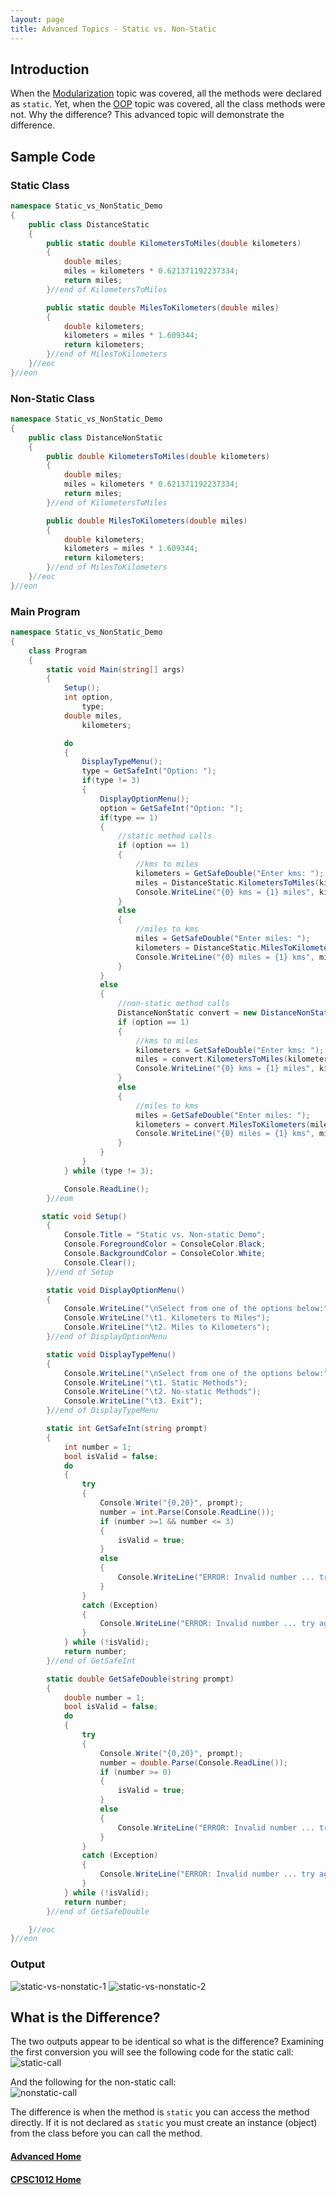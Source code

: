```yaml
---
layout: page
title: Advanced Topics - Static vs. Non-Static
---
```


## Introduction
When the [Modularization](05-modules/) topic was covered, all the methods were declared as `static`. Yet, when the [OOP](09-oop/index.md) topic was covered, all the class methods were not. Why the difference? This advanced topic will demonstrate the difference.

## Sample Code

### Static Class

```csharp
namespace Static_vs_NonStatic_Demo
{
    public class DistanceStatic
    {
        public static double KilometersToMiles(double kilometers)
        {
            double miles;
            miles = kilometers * 0.621371192237334;
            return miles;
        }//end of KilometersToMiles

        public static double MilesToKilometers(double miles)
        {
            double kilometers;
            kilometers = miles * 1.609344;
            return kilometers;
        }//end of MilesToKilometers
    }//eoc
}//eon
```

### Non-Static Class

```csharp
namespace Static_vs_NonStatic_Demo
{
    public class DistanceNonStatic
    {
        public double KilometersToMiles(double kilometers)
        {
            double miles;
            miles = kilometers * 0.621371192237334;
            return miles;
        }//end of KilometersToMiles

        public double MilesToKilometers(double miles)
        {
            double kilometers;
            kilometers = miles * 1.609344;
            return kilometers;
        }//end of MilesToKilometers
    }//eoc
}//eon
```

### Main Program

```csharp
namespace Static_vs_NonStatic_Demo
{
    class Program
    {
        static void Main(string[] args)
        {
            Setup();
            int option,
                type;
            double miles,
                kilometers;

            do
            {
                DisplayTypeMenu();
                type = GetSafeInt("Option: ");
                if(type != 3)
                {
                    DisplayOptionMenu();
                    option = GetSafeInt("Option: ");
                    if(type == 1)
                    {
                        //static method calls
                        if (option == 1)
                        {
                            //kms to miles
                            kilometers = GetSafeDouble("Enter kms: ");
                            miles = DistanceStatic.KilometersToMiles(kilometers);
                            Console.WriteLine("{0} kms = {1} miles", kilometers, miles);
                        }
                        else
                        {
                            //miles to kms
                            miles = GetSafeDouble("Enter miles: ");
                            kilometers = DistanceStatic.MilesToKilometers(miles);
                            Console.WriteLine("{0} miles = {1} kms", miles, kilometers);
                        }
                    }
                    else
                    {
                        //non-static method calls
                        DistanceNonStatic convert = new DistanceNonStatic();
                        if (option == 1)
                        {
                            //kms to miles
                            kilometers = GetSafeDouble("Enter kms: ");
                            miles = convert.KilometersToMiles(kilometers);
                            Console.WriteLine("{0} kms = {1} miles", kilometers, miles);
                        }
                        else
                        {
                            //miles to kms
                            miles = GetSafeDouble("Enter miles: ");
                            kilometers = convert.MilesToKilometers(miles);
                            Console.WriteLine("{0} miles = {1} kms", miles, kilometers);
                        }
                    }
                }
            } while (type != 3);

            Console.ReadLine();
        }//eom

       static void Setup()
        {
            Console.Title = "Static vs. Non-static Demo";
            Console.ForegroundColor = ConsoleColor.Black;
            Console.BackgroundColor = ConsoleColor.White;
            Console.Clear();
        }//end of Setup

        static void DisplayOptionMenu()
        {
            Console.WriteLine("\nSelect from one of the options below:");
            Console.WriteLine("\t1. Kilometers to Miles");
            Console.WriteLine("\t2. Miles to Kilometers");
        }//end of DisplayOptionMenu

        static void DisplayTypeMenu()
        {
            Console.WriteLine("\nSelect from one of the options below:");
            Console.WriteLine("\t1. Static Methods");
            Console.WriteLine("\t2. No-static Methods");
            Console.WriteLine("\t3. Exit");
        }//end of DisplayTypeMenu

        static int GetSafeInt(string prompt)
        {
            int number = 1;
            bool isValid = false;
            do
            {
                try
                {
                    Console.Write("{0,20}", prompt);
                    number = int.Parse(Console.ReadLine());
                    if (number >=1 && number <= 3)
                    {
                        isValid = true;
                    }
                    else
                    {
                        Console.WriteLine("ERROR: Invalid number ... try again");
                    }
                }
                catch (Exception)
                {
                    Console.WriteLine("ERROR: Invalid number ... try again");
                }
            } while (!isValid);
            return number;
        }//end of GetSafeInt

        static double GetSafeDouble(string prompt)
        {
            double number = 1;
            bool isValid = false;
            do
            {
                try
                {
                    Console.Write("{0,20}", prompt);
                    number = double.Parse(Console.ReadLine());
                    if (number >= 0)
                    {
                        isValid = true;
                    }
                    else
                    {
                        Console.WriteLine("ERROR: Invalid number ... try again");
                    }
                }
                catch (Exception)
                {
                    Console.WriteLine("ERROR: Invalid number ... try again");
                }
            } while (!isValid);
            return number;
        }//end of GetSafeDouble

    }//eoc
}//eon
```

### Output
![static-vs-nonstatic-1](files/static-vs-nonstatic-1.jpg)
![static-vs-nonstatic-2](files/static-vs-nonstatic-2.jpg)

## What is the Difference?
The two outputs appear to be identical so what is the difference? Examining the first conversion you will see the following code for the static call:<br>
![static-call](files/static-call.jpg)

And the following for the non-static call:<br>
![nonstatic-call](files/nonstatic-call.jpg)

The difference is when the method is `static` you can access the method directly. If it is not declared as `static` you must create an instance (object) from the class before you can call the method.


#### [Advanced Home](index.md)
#### [CPSC1012 Home](../index.md)